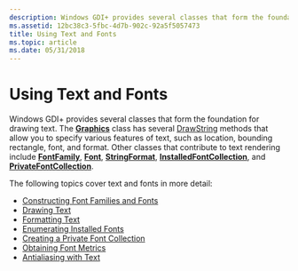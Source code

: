 ```yaml
---
description: Windows GDI+ provides several classes that form the foundation for drawing text.
ms.assetid: 12bc38c3-5fbc-4d7b-902c-92a5f5057473
title: Using Text and Fonts
ms.topic: article
ms.date: 05/31/2018
---
```


# Using Text and Fonts

Windows GDI+ provides several classes that form the foundation for drawing text. The [**Graphics**](/windows/win32/api/gdiplusgraphics/nl-gdiplusgraphics-graphics) class has several [DrawString](/windows/win32/api/gdiplusgraphics/nf-gdiplusgraphics-graphics-drawstring(constwchar_int_constfont_constpointf__constbrush)) methods that allow you to specify various features of text, such as location, bounding rectangle, font, and format. Other classes that contribute to text rendering include [**FontFamily**](/windows/win32/api/gdiplusheaders/nl-gdiplusheaders-fontfamily), [**Font**](/windows/win32/api/gdiplusheaders/nl-gdiplusheaders-font), [**StringFormat**](/windows/win32/api/gdiplusstringformat/nl-gdiplusstringformat-stringformat), [**InstalledFontCollection**](/windows/win32/api/gdiplusheaders/nl-gdiplusheaders-installedfontcollection), and [**PrivateFontCollection**](/windows/win32/api/gdiplusheaders/nl-gdiplusheaders-privatefontcollection).

The following topics cover text and fonts in more detail:

-   [Constructing Font Families and Fonts](-gdiplus-constructing-font-families-and-fonts-use.md)
-   [Drawing Text](-gdiplus-drawing-text-use.md)
-   [Formatting Text](-gdiplus-formatting-text-use.md)
-   [Enumerating Installed Fonts](-gdiplus-enumerating-installed-fonts-use.md)
-   [Creating a Private Font Collection](-gdiplus-creating-a-private-font-collection-use.md)
-   [Obtaining Font Metrics](-gdiplus-obtaining-font-metrics-use.md)
-   [Antialiasing with Text](-gdiplus-antialiasing-with-text-use.md)

 

 



